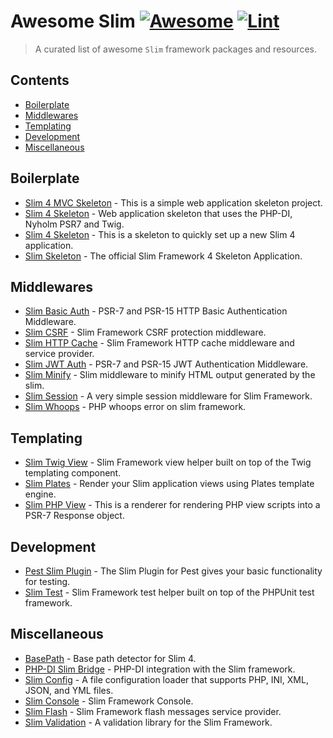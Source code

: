 # Awesome Slim [![Awesome](https://awesome.re/badge.svg)](https://awesome.re) [![Lint](https://github.com/nekofar/awesome-slim/actions/workflows/tests.yml/badge.svg)](https://github.com/nekofar/awesome-slim/actions/workflows/lint.yml)

> A curated list of awesome `Slim` framework packages and resources.

## Contents

- [Boilerplate](#boilerplate)
- [Middlewares](#middlewares)
- [Templating](#templating)
- [Development](#development)
- [Miscellaneous](#miscellaneous)


## Boilerplate

- [Slim 4 MVC Skeleton](https://github.com/semhoun/slim-skeleton-mvc) - This is a simple web application skeleton project.
- [Slim 4 Skeleton](https://github.com/adriansuter/Slim4-Skeleton) - Web application skeleton that uses the PHP-DI, Nyholm PSR7 and Twig.
- [Slim 4 Skeleton](https://github.com/odan/slim4-skeleton) - This is a skeleton to quickly set up a new Slim 4 application.
- [Slim Skeleton](https://github.com/slimphp/Slim-Skeleton) - The official Slim Framework 4 Skeleton Application.

## Middlewares

- [Slim Basic Auth](https://github.com/tuupola/slim-basic-auth) - PSR-7 and PSR-15 HTTP Basic Authentication Middleware.
- [Slim CSRF](https://github.com/slimphp/Slim-Csrf) - Slim Framework CSRF protection middleware.
- [Slim HTTP Cache](https://github.com/slimphp/Slim-HttpCache) - Slim Framework HTTP cache middleware and service provider.
- [Slim JWT Auth](https://github.com/tuupola/slim-jwt-auth) - PSR-7 and PSR-15 JWT Authentication Middleware.
- [Slim Minify](https://github.com/christianklisch/slim-minify) - Slim middleware to minify HTML output generated by the slim.
- [Slim Session](https://github.com/bryanjhv/slim-session) - A very simple session middleware for Slim Framework.
- [Slim Whoops](https://github.com/zeuxisoo/php-slim-whoops) - PHP whoops error on slim framework.

## Templating

- [Slim Twig View](https://github.com/slimphp/Twig-View) - Slim Framework view helper built on top of the Twig templating component.
- [Slim Plates](https://github.com/projek-xyz/slim-plates) - Render your Slim application views using Plates template engine.
- [Slim PHP View](https://github.com/slimphp/PHP-View) - This is a renderer for rendering PHP view scripts into a PSR-7 Response object.

## Development

- [Pest Slim Plugin](https://github.com/nekofar/pest-plugin-slim) - The Slim Plugin for Pest gives your basic functionality for testing.
- [Slim Test](https://github.com/nekofar/slim-test) - Slim Framework test helper built on top of the PHPUnit test framework.

## Miscellaneous

- [BasePath](https://github.com/selective-php/basepath) - Base path detector for Slim 4.
- [PHP-DI Slim Bridge](https://github.com/PHP-DI/Slim-Bridge) - PHP-DI integration with the Slim framework.
- [Slim Config](https://github.com/DavidePastore/Slim-Config) - A file configuration loader that supports PHP, INI, XML, JSON, and YML files.
- [Slim Console](https://github.com/slimphp/Slim-Console) - Slim Framework Console.
- [Slim Flash](https://github.com/slimphp/Slim-Flash) - Slim Framework flash messages service provider.
- [Slim Validation](https://github.com/DavidePastore/Slim-Validation) - A validation library for the Slim Framework. 


<!-- ## Contribute -->

<!-- Contributions welcome! Read the [contribution guidelines](CONTRIBUTING.md) first. -->
